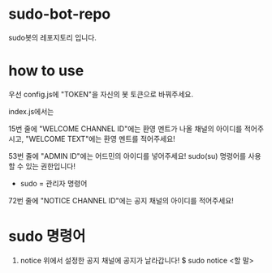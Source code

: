 # sudo-bot-repo
 sudo봇의 레포지토리 입니다.

# how to use
우선 config.js에 "TOKEN"을 자신의 봇 토큰으로 바꿔주세요. 

index.js에서는

15번 줄에 "WELCOME CHANNEL ID"에는 환영 멘트가 나올 채널의 아이디를 적어주시고, "WELCOME TEXT"에는 환영 멘트를 적어주세요!

53번 줄에 "ADMIN ID"에는 어드민의 아이디를 넣어주세요! sudo(su) 명령어를 사용할 수 있는 권한입니다!
* sudo = 관리자 명령어

72번 줄에 "NOTICE CHANNEL ID"에는 공지 채널의 아이디를 적어주세요!

# sudo 명령어
1. notice
위에서 설정한 공지 채널에 공지가 날라갑니다!
$ sudo notice <할 말>
